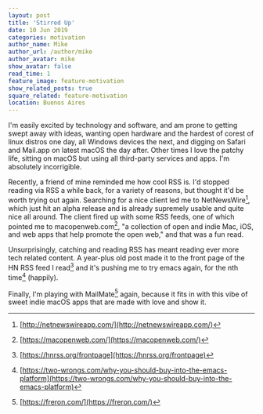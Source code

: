 ```yaml
---
layout: post
title: 'Stirred Up'
date: 10 Jun 2019
categories: motivation
author_name: Mike
author_url: /author/mike
author_avatar: mike
show_avatar: false
read_time: 1
feature_image: feature-motivation
show_related_posts: true
square_related: feature-motivation
location: Buenos Aires
---
```


I'm easily excited by technology and software, and am prone to getting swept away with ideas, wanting open hardware and the hardest of corest of linux distros one day, all Windows devices the next, and digging on Safari and Mail.app on latest macOS the day after. Other times I love the patchy life, sitting on macOS but using all third-party services and apps. I'm absolutely incorrigible.

Recently, a friend of mine reminded me how cool RSS is. I'd stopped reading via RSS a while back, for a variety of reasons, but thought it'd be worth trying out again. Searching for a nice client led me to NetNewsWire[^1], which just hit an alpha release and is already supremely usable and quite nice all around. The client fired up with some RSS feeds, one of which pointed me to macopenweb.com[^2], "a collection of open and indie Mac, iOS, and web apps that help promote the open web," and that was a fun read.

Unsurprisingly, catching and reading RSS has meant reading ever more tech related content. A year-plus old post made it to the front page of the HN RSS feed I read[^3] and it's pushing me to try emacs again, for the nth time[^4] (happily).

Finally, I'm playing with MailMate[^5] again, because it fits in with this vibe of sweet indie macOS apps that are made with love and show it.


[^1]: [http://netnewswireapp.com/](http://netnewswireapp.com/)
[^2]: [https://macopenweb.com/](https://macopenweb.com/)
[^3]: [https://hnrss.org/frontpage](https://hnrss.org/frontpage)
[^4]: [https://two-wrongs.com/why-you-should-buy-into-the-emacs-platform](https://two-wrongs.com/why-you-should-buy-into-the-emacs-platform)
[^5]: [https://freron.com/](https://freron.com/)
